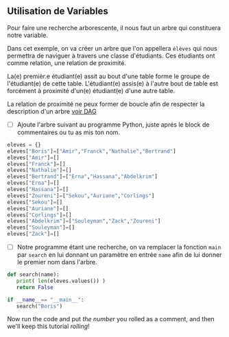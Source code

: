 ## Utilisation de Variables

Pour faire une recherche arborescente, il nous faut un arbre qui constituera notre variable.

Dans cet exemple, on va créer un arbre que l'on appellera `élèves` qui nous permettra de naviguer à travers une classe d'étudiants. Ces étudiants ont comme relation, une relation de proximité.

La(e) premièr.e étudiant(e) assit au bout d'une table forme le groupe de l'étudiant(e) de cette table. L'étudiant(e) assis(e) à l'autre bout de table est forcément à proximité d'un(e) étudiant(e) d'une autre table.

La relation de proximité ne peux former de boucle afin de respecter la description d'un arbre [voir DAG](https://en.wikipedia.org/wiki/Directed_acyclic_graph)

- [ ] Ajoute l'arbre suivant au programme Python, juste aprés le block de commentaires ou tu as mis ton nom.

```python
eleves = {}
eleves["Boris"]=["Amir","Franck","Nathalie","Bertrand"]
eleves["Amir"]=[]
eleves["Franck"]=[]
eleves["Nathalie"]=[]
eleves["Bertrand"]=["Erna","Hassana","Abdelkrim"]
eleves["Erna"]=[]
eleves["Hassana"]=[]
eleves["Zoureni"]=["Sekou","Auriane","Corlings"]
eleves["Sekou"]=[]
eleves["Auriane"]=[]
eleves["Corlings"]=[]
eleves["Abdelkrim"]=["Souleyman","Zack","Zoureni"]
eleves["Souleyman"]=[]
eleves["Zack"]=[]
```

- [ ] Notre programme étant une recherche, on va remplacer la fonction `main` par `search` en lui donnant un paramètre en entrée `name` afin de lui donner le premier nom dans l'arbre.

```python
def search(name):
   print( len(eleves.values()) )
   return False

if __name__== "__main__":
   search("Boris")
```

Now run the code and put *the number* you rolled as a comment, and then we'll keep this tutorial *rolling*!